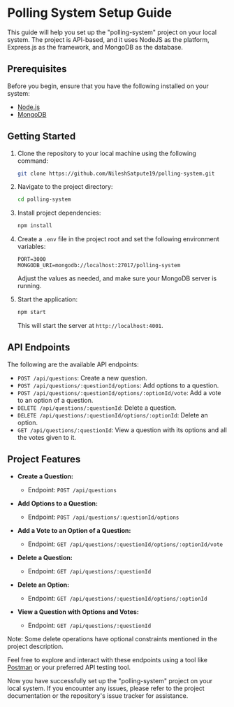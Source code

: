 # Polling System Setup Guide

This guide will help you set up the "polling-system" project on your local system. The project is API-based, and it uses NodeJS as the platform, Express.js as the framework, and MongoDB as the database.

## Prerequisites

Before you begin, ensure that you have the following installed on your system:

- [Node.js](https://nodejs.org/)
- [MongoDB](https://www.mongodb.com/try/download/community)

## Getting Started

1. Clone the repository to your local machine using the following command:

   ```bash
   git clone https://github.com/NileshSatpute19/polling-system.git
   ```

2. Navigate to the project directory:

   ```bash
   cd polling-system
   ```

3. Install project dependencies:

   ```bash
   npm install
   ```

4. Create a `.env` file in the project root and set the following environment variables:

   ```env
   PORT=3000
   MONGODB_URI=mongodb://localhost:27017/polling-system
   ```

   Adjust the values as needed, and make sure your MongoDB server is running.

5. Start the application:

   ```bash
   npm start
   ```

   This will start the server at `http://localhost:4001`.

## API Endpoints

The following are the available API endpoints:

- `POST /api/questions`: Create a new question.
- `POST /api/questions/:questionId/options`: Add options to a question.
- `POST /api/questions/:questionId/options/:optionId/vote`: Add a vote to an option of a question.
- `DELETE /api/questions/:questionId`: Delete a question.
- `DELETE /api/questions/:questionId/options/:optionId`: Delete an option.
- `GET /api/questions/:questionId`: View a question with its options and all the votes given to it.

## Project Features

- **Create a Question:**

  - Endpoint: `POST /api/questions`

- **Add Options to a Question:**

  - Endpoint: `POST /api/questions/:questionId/options`

- **Add a Vote to an Option of a Question:**

  - Endpoint: `GET /api/questions/:questionId/options/:optionId/vote`

- **Delete a Question:**

  - Endpoint: `GET /api/questions/:questionId`

- **Delete an Option:**

  - Endpoint: `GET /api/questions/:questionId/options/:optionId`

- **View a Question with Options and Votes:**
  - Endpoint: `GET /api/questions/:questionId`

Note: Some delete operations have optional constraints mentioned in the project description.

Feel free to explore and interact with these endpoints using a tool like [Postman](https://www.postman.com/) or your preferred API testing tool.

Now you have successfully set up the "polling-system" project on your local system. If you encounter any issues, please refer to the project documentation or the repository's issue tracker for assistance.
